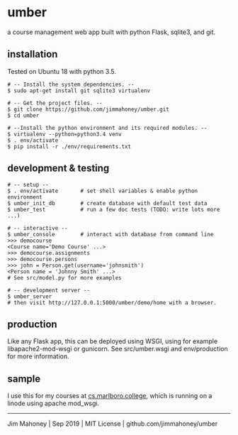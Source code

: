 umber
=====

a course management web app built with python Flask, sqlite3, and git.

installation
-------------

Tested on Ubuntu 18 with python 3.5.

    # -- Install the system dependencies. --
    $ sudo apt-get install git sqlite3 virtualenv 

    # -- Get the project files. --
    $ git clone https://github.com/jimmahoney/umber.git
    $ cd umber

    # --Install the python environment and its required modules. --
    $ virtualenv --python=python3.4 venv
    $ . env/activate
    $ pip install -r ./env/requirements.txt

development & testing
---------------------

    # -- setup --
    $ . env/activate       # set shell variables & enable python environment
    $ umber_init_db        # create database with default test data
    $ umber_test           # run a few doc tests (TODO: write lots more ...)

    # -- interactive --
    $ umber_console        # interact with database from command line
    >>> democourse
    <Course name='Demo Course' ...>
    >>> democourse.assignments
    >>> democourse.persons
    >>> john = Person.get(username='johnsmith')
    <Person name = 'Johnny Smith' ...>
    # See src/model.py for more examples

    # -- development server --
    $ umber_server
    # then visit http://127.0.0.1:5000/umber/demo/home with a browser.

production
----------

Like any Flask app, this can be deployed using WSGI, 
using for example libapache2-mod-wsgi or gunicorn.
See src/umber.wsgi and env/production for more information.

sample
------

I use this for my courses at
[cs.marlboro.college](https://cs.marlboro.college),
which is running on a linode using apache mod_wsgi.

----------------------------------------------------------

Jim Mahoney | Sep 2019 | MIT License | github.com/jimmahoney/umber
